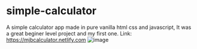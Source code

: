 # simple-calculator
A simple calculator app made in pure vanilla html css and javascript, It was a great beginer level project and my first one.
Link: https://mjbcalculator.netlify.com
![image](https://user-images.githubusercontent.com/118766053/233494754-45ff77af-f2eb-48ba-88f6-775500c7f2c7.png)
